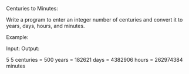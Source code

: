 Centuries to Minutes:


Write a program to enter an integer number of centuries and convert it to years, days, hours, and minutes.



Example:
 
Input:                 Output:


 5                       5 centuries = 500 years = 182621 days = 4382906
                         hours = 262974384 minutes                     